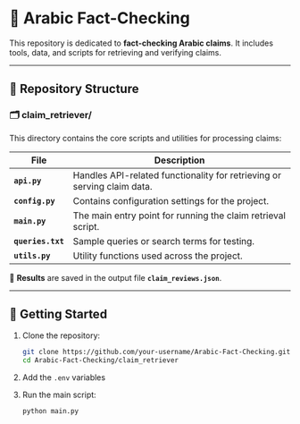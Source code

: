 # 📝 Arabic Fact-Checking  

This repository is dedicated to **fact-checking Arabic claims**. It includes tools, data, and scripts for retrieving and verifying claims.  

---

## 📁 Repository Structure  

### **🗂 claim_retriever/**  
This directory contains the core scripts and utilities for processing claims:  

| File | Description |
|------|-------------|
| **`api.py`** | Handles API-related functionality for retrieving or serving claim data. |
| **`config.py`** | Contains configuration settings for the project. |
| **`main.py`** | The main entry point for running the claim retrieval script. |
| **`queries.txt`** | Sample queries or search terms for testing. |
| **`utils.py`** | Utility functions used across the project. |

🔄 **Results** are saved in the output file **`claim_reviews.json`**.  

---

## 🚀 Getting Started  

1. Clone the repository:  
    ```bash
    git clone https://github.com/your-username/Arabic-Fact-Checking.git
    cd Arabic-Fact-Checking/claim_retriever
    ```

<!-- 2. Install the required packages:  
    ```bash
    pip install -r requirements.txt
    ``` -->

2. Add the `.env` variables

3. Run the main script:  
    ```bash
    python main.py
    ```
